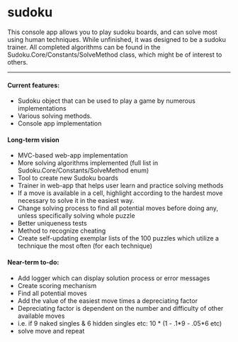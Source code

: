 # sudoku
This console app allows you to play sudoku boards, and can solve most using human techniques. While unfinished, it was designed to be a sudoku trainer. All completed algorithms can be found in the Sudoku.Core/Constants/SolveMethod class, which might be of interest to others.

<hr>

<h4>Current features:</h4>
<ul>
	<li>Sudoku object that can be used to play a game by numerous implementations</li>
	<li>Various solving methods.</li>
	<li>Console app implementation</li>
</ul>

<h4>Long-term vision</h4>
<ul>
	<li>MVC-based web-app implementation</li>
	<li>More solving algorithms implemented (full list in Sudoku.Core/Constants/SolveMethod enum)</li>
	<li>Tool to create new Sudoku boards</li>
	<li>Trainer in web-app that helps user learn and practice solving methods</li>
    	<li>If a move is available in a cell, highlight according to the hardest move necessary to solve it in the easiest way.</li>
	<li>Change solving process to find all potential moves before doing any, unless specifically solving whole puzzle</li>
	<li>Better uniqueness tests</li>
	<li>Method to recognize cheating</li>
	<li>Create self-updating exemplar lists of the 100 puzzles which utilize a technique the most often (for each technique)</li>
</ul>

<h4>Near-term to-do:</h4>
<ul>
	<li>Add logger which can display solution process or error messages</li>
	<li>Create scoring mechanism</li>
	<li>	Find all potential moves</li>
	<li>	Add the value of the easiest move times a depreciating factor</li>
	<li>	Depreciating factor is dependent on the number and difficulty of other available moves</li>
	<li>	i.e. if 9 naked singles & 6 hidden singles etc: 10 * (1 - .1*9 - .05*6 etc)</li>
	<li>	solve move and repeat</li>
</ul>
